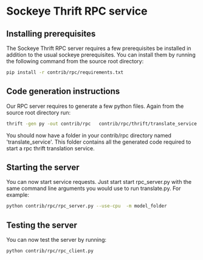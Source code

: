 # Sockeye Thrift RPC service

## Installing prerequisites
The Sockeye Thrift RPC server requires a few prerequisites be installed in addition to the usual sockeye prerequisites.
You can install them by running the following command from the source root directory:
```bash
pip install -r contrib/rpc/requirements.txt
``` 


## Code generation instructions
Our RPC server requires to generate a few python files.  Again from the source root directory run:
```bash
thrift -gen py -out contrib/rpc   contrib/rpc/thrift/translate_service.thrift
```
You should now have a folder in your contrib/rpc directory named 'translate_service'.  This folder contains all the
generated code required to start a rpc thrift translation service.

## Starting the server
You can now start service requests.  Just start start rpc_server.py with the same command line arguments you would use
to run translate.py.  For example:
```bash
python contrib/rpc/rpc_server.py --use-cpu  -m model_folder
```

## Testing the server
You can now test the server by running:
```bash
python contrib/rpc/rpc_client.py
```